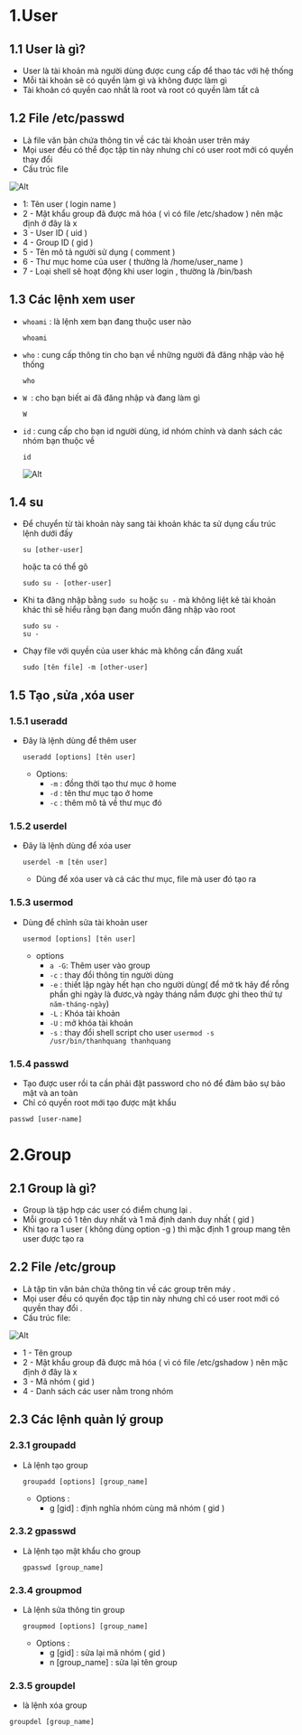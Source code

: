 # 1.User 
## 1.1 User là gì?
- User là tài khoản mà người dùng được cung cấp để thao tác với hệ thống 
- Mỗi tài khoản sẽ có quyền làm gì và không được làm gì
- Tài khoản có quyền cao nhất là root và root có quyền làm tất cả 

## 1.2 File /etc/passwd

- Là file văn bản chứa thông tin về các tài khoản user trên máy 
- Mọi user đều có thể đọc tập tin này nhưng chỉ có user root mới có quyền thay đổi 
- Cấu trúc file


![Alt](/thuctap/anh/Screenshot_389.png)

- 1: Tên user ( login name )
- 2 - Mật khẩu group đã được mã hóa ( vì có file /etc/shadow ) nên mặc định ở đây là x
- 3 - User ID ( uid )
- 4 - Group ID ( gid )
- 5 - Tên mô tả người sử dụng ( comment )
- 6 - Thư mục home của user ( thường là /home/user_name )
- 7 - Loại shell sẽ hoạt động khi user login , thường là /bin/bash

## 1.3 Các lệnh xem user
- `whoami` : là lệnh xem bạn đang thuộc user nào

    ```
    whoami
    ```
- `who` : cung cấp thông tin cho bạn về những người đã đăng nhập vào hệ thống
    ```
    who
    ```
- `W `: cho bạn biết ai đã đăng nhập và đang làm gì
    ```
    W
    ```
- `id` : cung cấp cho bạn id người dùng, id nhóm chính và danh sách các nhóm bạn thuộc về

    ```
    id
    ```

    ![Alt](/thuctap/anh/Screenshot_312.png)

## 1.4 su 
- Để chuyển từ tài khoản này sang tài khoản khác ta sử dụng cấu trúc lệnh dưới đấy

    ```
    su [other-user]
    ```
    hoặc ta có thể gõ
    ```
    sudo su - [other-user]
    ```
- Khi ta đăng nhập bằng `sudo su` hoặc `su -` mà không liệt kê tài khoản khác thì sẽ hiểu rằng bạn đang muốn đăng nhập vào root

    ```
    sudo su -
    su -
    ```

- Chạy file với quyền của user khác mà không cần đăng xuất

    ```
    sudo [tên file] -m [other-user]
    ```
## 1.5 Tạo ,sửa ,xóa user
### 1.5.1 useradd
- Đây là lệnh dùng để thêm user 

    ```
    useradd [options] [tên user]
    ```
    - Options:
      - `-m` : đồng thời tạo thư mục ở home
      - `-d` : tên thư mục tạo ở home
      - `-c` : thêm mô tả về thư mục đó

### 1.5.2 userdel
- Đây là lệnh dùng để xóa user
    ```
    userdel -m [tên user]
    ```
    - Dùng để xóa user và cả các thư mục, file mà user đó tạo ra

### 1.5.3 usermod
- Dùng để chỉnh sửa tài khoản user

    ```
    usermod [options] [tên user]
    ```
    - options
      - `a -G`: Thêm user vào group
      - `-c` : thay đổi thông tin người dùng
      - `-e` : thiết lập ngày hết hạn cho người dùng( để mở tk hãy để rỗng phần ghi ngày là đươc,và ngày tháng nắm được ghi theo thứ tự `năm-tháng-ngày`)
      - `-L` : Khóa tài khoản
      - `-U` : mở khóa tài khoản
      - `-s` : thay đổi shell script cho user `usermod -s /usr/bin/thanhquang thanhquang`
### 1.5.4 passwd
- Tạo được user rồi ta cần phải đặt password cho nó để đảm bảo sự bảo mật và an toàn
- Chỉ có quyền root mới tạo được mật khẩu

```
passwd [user-name]
```

# 2.Group
## 2.1 Group là gì?
- Group là tập hợp các user có điểm chung lại .
- Mỗi group có 1 tên duy nhất và 1 mã định danh duy nhất ( gid )
- Khi tạo ra 1 user ( không dùng option -g ) thì mặc định 1 group mang tên user được tạo ra

## 2.2 File /etc/group
- Là tập tin văn bản chứa thông tin về các group trên máy .
- Mọi user đều có quyền đọc tập tin này nhưng chỉ có user root mới có quyền thay đổi .
- Cấu trúc file:

![Alt](/thuctap/anh/Screenshot_390.png)
  - 1 - Tên group
  - 2 - Mật khẩu group đã được mã hóa ( vì có file /etc/gshadow ) nên mặc định ở đây là x
  - 3 - Mã nhóm ( gid )
  - 4 - Danh sách các user nằm trong nhóm

## 2.3 Các lệnh quản lý group

### 2.3.1 groupadd
- Là lệnh tạo group

    ```
    groupadd [options] [group_name]
    ```
    - Options :
        - g [gid] : định nghĩa nhóm cùng mã nhóm ( gid )

### 2.3.2 gpasswd
- Là lệnh tạo mật khẩu cho group 

    ```
    gpasswd [group_name]
    ```

### 2.3.4 groupmod
- Là lệnh sửa thông tin group

    ```
    groupmod [options] [group_name]
    ```
    - Options :
        - g [gid] : sửa lại mã nhóm ( gid )
        - n [group_name] : sửa lại tên group

### 2.3.5 groupdel
- là lệnh xóa group

```
groupdel [group_name]
```


